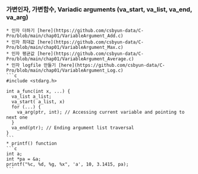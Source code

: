 ### 가변인자, 가변함수, Variadic arguments (va_start, va_list, va_end, va_arg) 
    * 인자 더하기 [here](https://github.com/csbyun-data/C-Pro/blob/main/chap01/VariableArgument_Add.c) 
    * 인자 최대값 [here](https://github.com/csbyun-data/C-Pro/blob/main/chap01/VariableArgument_Max.c) 
    * 인자 평균값 [here](https://github.com/csbyun-data/C-Pro/blob/main/chap01/VariableArgument_Average.c)
    * 인자 logfile 만들기 [here](https://github.com/csbyun-data/C-Pro/blob/main/chap01/VariableArgument_Log.c) 
    ```c
    #include <stdarg.h>
    
    int a_func(int x, ...) {
      va_list a_list;
      va_start( a_list, x)
      for (...) {
        va_arg(ptr, int); // Accessing current variable and pointing to next one
      }
      va_end(ptr); // Ending argument list traversal
    }
    ```
    * printf() function
    ```c
    int a;
    int *pa = &a;
    printf("%c, %d, %g, %x", 'a', 10, 3.1415, pa);
    ```
    
    
